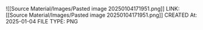 ![[Source Material/Images/Pasted image 20250104171951.png]]
LINK: [[Source Material/Images/Pasted image 20250104171951.png]]
CREATED At: 2025-01-04
FILE TYPE: PNG
